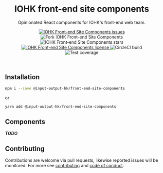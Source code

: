 <h1 align="center">
  IOHK front-end site components
</h1>

<p align="center">
  Opinionated React components for IOHK's front-end web team.
</p>

<p align="center">
  <a href="issues" title="IOHK Front-end Site Components issues">
    <img src="https://img.shields.io/github/issues/input-output-hk/front-end-site-components.svg" alt="IOHK Front-end Site Components issues" />
  </a>
  <img src="https://img.shields.io/github/forks/input-output-hk/front-end-site-components.svg" alt="Fork IOHK Front-end Site Components" />
  <img src="https://img.shields.io/github/stars/input-output-hk/front-end-site-components.svg" alt="IOHK Front-end Site Components stars" />
  <a href="LICENSE.md" title="IOHK Front-end Site Components license">
    <img src="https://img.shields.io/github/license/input-output-hk/front-end-site-components.svg" alt="IOHK Front-end Site Components license" />
  </a>
  <img src="https://img.shields.io/circleci/build/github/input-output-hk/front-end-site-components.svg" alt="CircleCI build">
  <img src="https://coveralls.io/repos/github/input-output-hk/front-end-site-components/badge.svg?branch=master" alt="Test coverage" />
</p>
<br />

## Installation

```bash
npm i --save @input-output-hk/front-end-site-components
```

or

```bash
yarn add @input-output-hk/front-end-site-components
```

## Components

**_TODO_**

## Contributing

Contributions are welcome via pull requests, likewise reported issues will be monitored. For more see [contributing](docs/contributing.md) and [code of conduct](docs/code_of_conduct.md).

